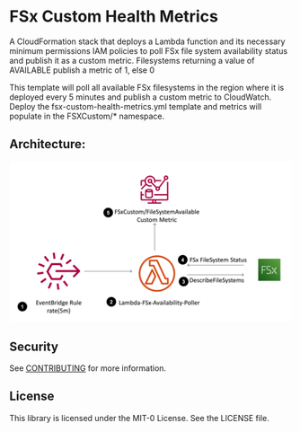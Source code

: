 # FSx Custom Health Metrics

A CloudFormation stack that deploys a Lambda function and its necessary minimum permissions IAM policies to poll FSx file system availability status and publish it as a custom metric. Filesystems returning a value of AVAILABLE publish a metric of 1, else 0

This template will poll all available FSx filesystems in the region where it is deployed every 5 minutes and publish a custom metric to CloudWatch. Deploy the fsx-custom-health-metrics.yml template and metrics will populate in the FSXCustom/* namespace.

## Architecture:

![](arch-diagram.png)

## Security

See [CONTRIBUTING](CONTRIBUTING.md#security-issue-notifications) for more information.

## License

This library is licensed under the MIT-0 License. See the LICENSE file.

